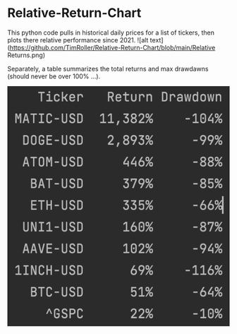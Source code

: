 # Relative-Return-Chart

This python code pulls in historical daily prices for a list of tickers, then plots there relative performance since 2021. 
![alt text](https://github.com/TimRoller/Relative-Return-Chart/blob/main/Relative Returns.png)

Separately, a table summarizes the total returns and max drawdawns (should never be over 100% ...).

![alt text](https://github.com/TimRoller/Relative-Return-Chart/blob/main/Table.png)
